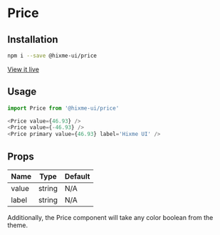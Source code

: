# Price

## Installation

```bash
npm i --save @hixme-ui/price
```
[View it live](https://hixme.github.io/hixme-ui/price)

## Usage

```js
import Price from '@hixme-ui/price'

<Price value={46.93} />
<Price value={-46.93} />
<Price primary value={46.93} label='Hixme UI' />
```

## Props

| Name            | Type        | Default        |
| --------------- | ----------- | -------------- |
| value           | string      | N/A            |
| label           | string      | N/A            | 

Additionally, the Price component will take any color boolean from the theme.



